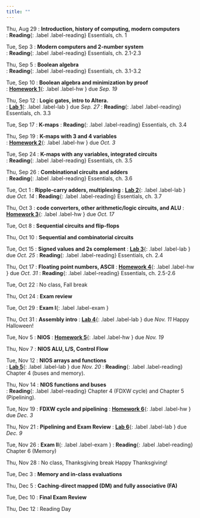 ```yaml
---
title: ""
---
```


<!--- CS 231 Intro to Computer Organization --->


Thu, Aug 29
: **Introduction, history of computing, modern computers**  
: **Reading**{: .label .label-reading} Essentials, ch. 1

Tue, Sep 3
: **Modern computers and 2-number system**  
: **Reading**{: .label .label-reading} Essentials, ch. 2.1-2.3

Thu, Sep 5
: **Boolean algebra**  
: **Reading**{: .label .label-reading} Essentials, ch. 3.1-3.2

Tue, Sep 10
: **Boolean algebra and minimization by proof**  
: [**Homework 1**](homework/hw1){: .label .label-hw } due *Sep. 19*

Thu, Sep 12
: **Logic gates, intro to Altera.**  
: [**Lab 1**](labs/lab1/){: .label .label-lab } due *Sep. 27*
: **Reading**{: .label .label-reading} Essentials, ch. 3.3

Tue, Sep 17
: **K-maps**
: **Reading**{: .label .label-reading} Essentials, ch. 3.4

Thu, Sep 19
: **K-maps with 3 and 4 variables**  
: [**Homework 2**](homework/hw2){: .label .label-hw } due *Oct. 3*

Tue, Sep 24
: **K-maps with any variables, integrated circuits**  
: **Reading**{: .label .label-reading} Essentials, ch. 3.5

Thu, Sep 26
: **Combinational circuits and adders**  
: **Reading**{: .label .label-reading} Essentials, ch. 3.6

Tue, Oct 1 
: **Ripple-carry adders, multiplexing** 
: [**Lab 2**](labs/lab2/){: .label .label-lab } due *Oct. 14*
: **Reading**{: .label .label-reading} Essentials, ch. 3.7
  
Thu, Oct 3
: **code converters, other arithmetic/logic circuits, and ALU** 
: [**Homework 3**](homework/hw3){: .label .label-hw } due *Oct. 17*

Tue, Oct 8
: **Sequential circuits and flip-flops**  

Thu, Oct 10
: **Sequential and combinatorial circuits**  

Tue, Oct 15
: **Signed values and 2s complement** 
: [**Lab 3**](labs/lab3/){: .label .label-lab } due *Oct. 25*
: **Reading**{: .label .label-reading} Essentials, ch. 2.4

Thu, Oct 17
: **Floating point numbers, ASCII** 
: [**Homework 4**](homework/hw4){: .label .label-hw } due *Oct. 31*
: **Reading**{: .label .label-reading} Essentials, ch. 2.5-2.6

Tue, Oct 22
: No class, Fall break

Thu, Oct 24
: **Exam review**  

Tue, Oct 29
: **Exam I**{: .label .label-exam }

Thu, Oct 31
: **Assembly intro**
: [**Lab 4**](labs/lab4/){: .label .label-lab } due *Nov. 11*
Happy Halloween!

Tue, Nov 5
: **NIOS** 
: [**Homework 5**](homework/hw5){: .label .label-hw } due *Nov. 19*

Thu, Nov 7
: **NIOS ALU, L/S, Control Flow** 

Tue, Nov 12
: **NIOS arrays and functions**  
: [**Lab 5**](labs/lab5/){: .label .label-lab } due *Nov. 20*
: **Reading**{: .label .label-reading} Chapter 4 (buses and memory).

Thu, Nov 14
: **NIOS functions and buses**  
: **Reading**{: .label .label-reading} Chapter 4 (FDXW cycle) and Chapter 5 (Pipelining).

Tue, Nov 19
: **FDXW cycle and pipelining**
: [**Homework 6**](homework/hw6){: .label .label-hw } due *Dec. 3*

Thu, Nov 21
: **Pipelining and Exam Review**
: [**Lab 6**](labs/lab6/){: .label .label-lab } due *Dec. 9*

Tue, Nov 26
: **Exam II**{: .label .label-exam }
: **Reading**{: .label .label-reading} Chapter 6 (Memory)

Thu, Nov 28
: No class, Thanksgiving break
Happy Thanksgiving!

Tue, Dec 3
: **Memory and in-class evaluations**

Thu, Dec 5
: **Caching-direct mapped (DM) and fully associative (FA)**

Tue, Dec 10
: **Final Exam Review**  

Thu, Dec 12
: Reading Day